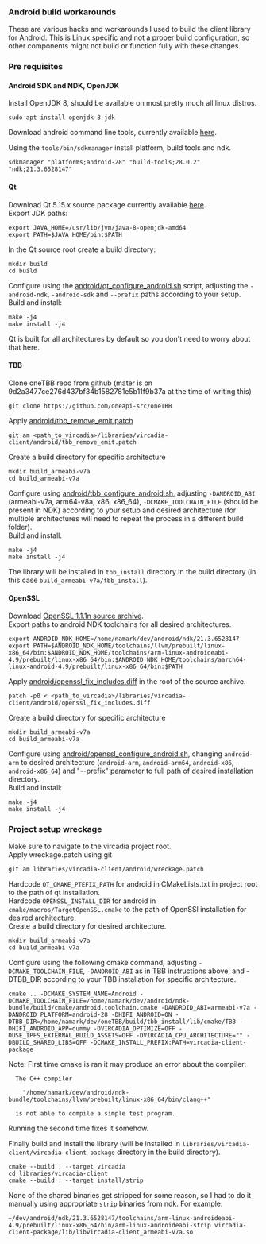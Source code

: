 ### Android build workarounds

These are various hacks and workarounds I used to build the client library for Android. This is Linux specific and not a proper build configuration, so other components might not build or function fully with these changes.

### Pre requisites

#### Android SDK and NDK, OpenJDK
Install OpenJDK 8, should be available on most pretty much all linux distros.
```
sudo apt install openjdk-8-jdk
```
Download android command line tools, currently available [here](https://developer.android.com/studio#downloads).

Using the `tools/bin/sdkmanager` install platform, build tools and ndk.
```
sdkmanager "platforms;android-28" "build-tools;28.0.2" "ndk;21.3.6528147"
```

#### Qt

Download Qt 5.15.x source package currently available [here](https://www.qt.io/offline-installers).<br />
Export JDK paths:
```
export JAVA_HOME=/usr/lib/jvm/java-8-openjdk-amd64
export PATH=$JAVA_HOME/bin:$PATH
```
In the Qt source root create a build directory:
```
mkdir build
cd build
```
Configure using the [android/qt_configure_android.sh](android/qt_configure_android.sh) script, adjusting the `-android-ndk`, `-android-sdk` and `--prefix` paths according to your setup.<br />
Build and install:
```
make -j4
make install -j4
```
Qt is built for all architectures by default so you don't need to worry about that here.

#### TBB
Clone oneTBB repo from github (mater is on 9d2a3477ce276d437bf34b1582781e5b11f9b37a at the time of writing this)
```
git clone https://github.com/oneapi-src/oneTBB
```
Apply [android/tbb_remove_emit.patch](android/tbb_remove_emit.patch)
```
git am <path_to_vircadia>/libraries/vircadia-client/android/tbb_remove_emit.patch
```
Create a build directory for specific architecture
```
mkdir build_armeabi-v7a
cd build_armeabi-v7a
```
Configure using [android/tbb_configure_android.sh](android/tbb_configure_android.sh), adjusting `-DANDROID_ABI` (armeabi-v7a, arm64-v8a, x86, x86_64), `-DCMAKE_TOOLCHAIN_FILE` (should be present in NDK) according to your setup and desired architecture (for multiple architectures will need to repeat the process in a different build folder). <br />
Build and install.
```
make -j4
make install -j4
```
The library will be installed in `tbb_install` directory in the build directory (in this case `build_armeabi-v7a/tbb_install`).

#### OpenSSL
Download [OpenSSL 1.1.1n source archive](https://github.com/openssl/openssl/releases/tag/OpenSSL_1_1_1n).<br />
Export paths to android NDK toolchains for all desired architectures.
```
export ANDROID_NDK_HOME=/home/namark/dev/android/ndk/21.3.6528147
export PATH=$ANDROID_NDK_HOME/toolchains/llvm/prebuilt/linux-x86_64/bin:$ANDROID_NDK_HOME/toolchains/arm-linux-androideabi-4.9/prebuilt/linux-x86_64/bin:$ANDROID_NDK_HOME/toolchains/aarch64-linux-android-4.9/prebuilt/linux-x86_64/bin:$PATH
```
Apply [android/openssl_fix_includes.diff](android/openssl_fix_includes.diff) in the root of the source archive.
```
patch -p0 < <path_to_vircadia>/libraries/vircadia-client/android/openssl_fix_includes.diff
```
Create a build directory for specific architecture
```
mkdir build_armeabi-v7a
cd build_armeabi-v7a
```
Configure using [android/openssl_configure_android.sh](android/openssl_configure_android.sh), changing `android-arm` to desired architecture (`android-arm`, `android-arm64`, `android-x86`, `android-x86_64`) and "--prefix" parameter to full path of desired installation directory.<br />
Build and install:
```
make -j4
make install -j4
```

### Project setup wreckage
Make sure to navigate to the vircadia project root.<br />
Apply wreckage.patch using git
```
git am libraries/vircadia-client/android/wreckage.patch
```

Hardcode `QT_CMAKE_PTEFIX_PATH` for android in CMakeLists.txt in project root to the path of qt installation.<br />
Hardcode `OPENSSL_INSTALL_DIR` for android in `cmake/macros/TargetOpenSSL.cmake` to the path of OpenSSl installation for desired architecture.<br />
Create a build directory for desired architecture.
```
mkdir build_armeabi-v7a
cd build_armeabi-v7a
```
Configure using the following cmake command, adjusting `-DCMAKE_TOOLCHAIN_FILE`, `-DANDROID_ABI` as in TBB instructions above, and -DTBB_DIR according to your TBB installation for specific architecture.
```
cmake .. -DCMAKE_SYSTEM_NAME=Android -DCMAKE_TOOLCHAIN_FILE=/home/namark/dev/android/ndk-bundle/build/cmake/android.toolchain.cmake -DANDROID_ABI=armeabi-v7a -DANDROID_PLATFORM=android-28 -DHIFI_ANDROID=ON -DTBB_DIR=/home/namark/dev/oneTBB/build/tbb_install/lib/cmake/TBB -DHIFI_ANDROID_APP=dummy -DVIRCADIA_OPTIMIZE=OFF -DUSE_IPFS_EXTERNAL_BUILD_ASSETS=OFF -DVIRCADIA_CPU_ARCHITECTURE="" -DBUILD_SHARED_LIBS=OFF -DCMAKE_INSTALL_PREFIX:PATH=vircadia-client-package
```
Note: First time cmake is ran it may produce an error about the compiler:
```
  The C++ compiler

    "/home/namark/dev/android/ndk-bundle/toolchains/llvm/prebuilt/linux-x86_64/bin/clang++"

  is not able to compile a simple test program.
```
Running the second time fixes it somehow.


Finally build and install the library (will be installed in `libraries/vircadia-client/vircadia-client-package` directory in the build directory).
```
cmake --build . --target vircadia
cd libraries/vircadia-client
cmake --build . --target install/strip
```


None of the shared binaries get stripped for some reason, so I had to do it manually using appropriate `strip` binaries from ndk. For example:
```
~/dev/android/ndk/21.3.6528147/toolchains/arm-linux-androideabi-4.9/prebuilt/linux-x86_64/bin/arm-linux-androideabi-strip vircadia-client-package/lib/libvircadia-client_armeabi-v7a.so
```
